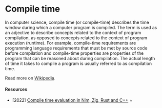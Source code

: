 # Compile time

In computer science, compile time (or compile-time) describes the time window during which a computer program is compiled. The term is used as an adjective to describe concepts related to the context of program compilation, as opposed to concepts related to the context of program execution (runtime). For example, compile-time requirements are programming language requirements that must be met by source code before compilation and compile-time properties are properties of the program that can be reasoned about during compilation. The actual length of time it takes to compile a program is usually referred to as compilation time.

Read more on [Wikipedia](https://en.wikipedia.org/wiki/Compile_time).

#### Resources
- \[2022\] [Compile time evaluation in Nim, Zig, Rust and C++](https://castillodel.github.io/compile-time-evaluation) ⭐
